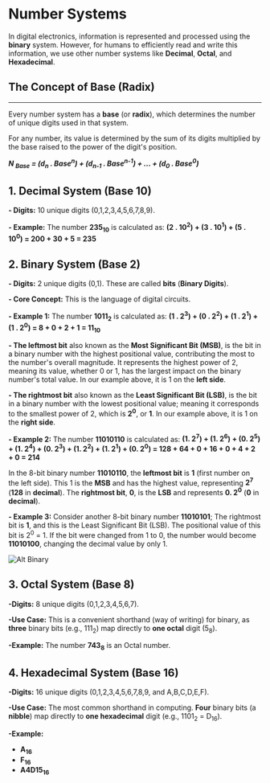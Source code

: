 # Number Systems

In digital electronics, information is represented and processed using the **binary** system. 
However, for humans to efficiently read and write this information, we use other number systems like **Decimal**, **Octal**, and **Hexadecimal**.

## The Concept of Base (Radix)
---

Every number system has a **base** (or **radix**), which determines the number of unique digits used in that system.

For any number, its value is determined by the sum of its digits multiplied by the base raised to the power of the digit's position.

_**N <sub>Base</sub> = (d<sub>n</sub> . Base<sup>n</sup>) + (d<sub>n-1</sub> . Base<sup>n-1</sup>) + ... + (d<sub>0</sub> . Base<sup>0</sup>)**_

## 1. Decimal System (Base 10)

**- Digits:** 10 unique digits (0,1,2,3,4,5,6,7,8,9).

**- Example:** The number **235<sub>10</sub>** is calculated as:
    **(2 . 10<sup>2</sup>) + (3 . 10<sup>1</sup>) + (5 . 10<sup>0</sup>) = 200 + 30 + 5 = 235**
	
## 2. Binary System (Base 2)

**- Digits:** 2 unique digits (0,1). These are called **bits** (**Binary Digits**).

**- Core Concept:** This is the language of digital circuits.

**- Example 1:** The number **1011<sub>2</sub>** is calculated as:
    **(1 . 2<sup>3</sup>) + (0 . 2<sup>2</sup>) + (1 . 2<sup>1</sup>) + (1 . 2<sup>0</sup>) = 8 + 0 + 2 + 1 = 11<sub>10</sub>**

**- The leftmost bit** also known as the **Most Significant Bit (MSB)**, is the bit in a binary number with the highest positional value, contributing the most to the number's overall magnitude. It represents the highest power of 2, meaning its value, whether 0 or 1, has the largest impact on the binary number's total value. In our example above, it is 1 on the **left side**. 

**- The rightmost bit** also known as the **Least Significant Bit (LSB)**, is the bit in a binary number with the lowest positional value; meaning it corresponds to the smallest power of 2, which is **2<sup>0</sup>**, or **1**. In our example above, it is 1 on the **right side**.


**- Example 2:** The number **11010110** is calculated as:
**(1. 2<sup>7</sup>) + (1. 2<sup>6</sup>) + (0. 2<sup>5</sup>) + (1. 2<sup>4</sup>) + (0. 2<sup>3</sup>) + (1. 2<sup>2</sup>) + (1. 2<sup>1</sup>) + (0. 2<sup>0</sup>) = 128 + 64 + 0 + 16 + 0 + 4 + 2 + 0 = 214**

In the 8-bit binary number **11010110**, the **leftmost bit** is **1** (first number on the left side). This 1 is the **MSB** and has the highest value, representing **2<sup>7</sup>** (**128** in **decimal**). The **rightmost bit**, **0**, is the **LSB** and represents **0. 2<sup>0</sup>** (**0** in **decimal**).

**- Example 3:**
Consider another 8-bit binary number **11010101**; The rightmost bit is **1**, and this is the Least Significant Bit (LSB). The positional value of this bit is 2<sup>0</sup> = 1.
If the bit were changed from 1 to 0, the number would become **11010100**, changing the decimal value by only 1.

![Alt Binary]( /images/binary.png "Binary System")


## 3. Octal System (Base 8)

**-Digits:** 8 unique digits (0,1,2,3,4,5,6,7).

**-Use Case:** This is a convenient shorthand (way of writing) for binary, as **three** binary bits (e.g., 111<sub>2</sub>) map directly to **one octal** digit (5<sub>8</sub>).

**-Example:** The number **743<sub>8</sub>** is an Octal number. 

<!-- and it is calculated as: **(7. 8<sup>2</sup>) + (4. 8<sup>1</sup>) + (3. 8<sup>0</sup>) = 448 + 32 + 3 = 483<sub>10</sub>**  -->

## 4. Hexadecimal System (Base 16)

**-Digits:** 16 unique digits (0,1,2,3,4,5,6,7,8,9, and A,B,C,D,E,F).

**-Use Case:** The most common shorthand in computing. **Four** binary bits (a **nibble**) map directly to **one hexadecimal** digit (e.g., 1101<sub>2</sub> = D<sub>16</sub>).

**-Example:**
* **A<sub>16</sub>**
* **F<sub>16</sub>**
* **A4D15<sub>16</sub>**


<!-- * **A<sub>16</sub> = 10<sub>10</sub>**
* **F<sub>16</sub> = 15<sub>10</sub>** -->